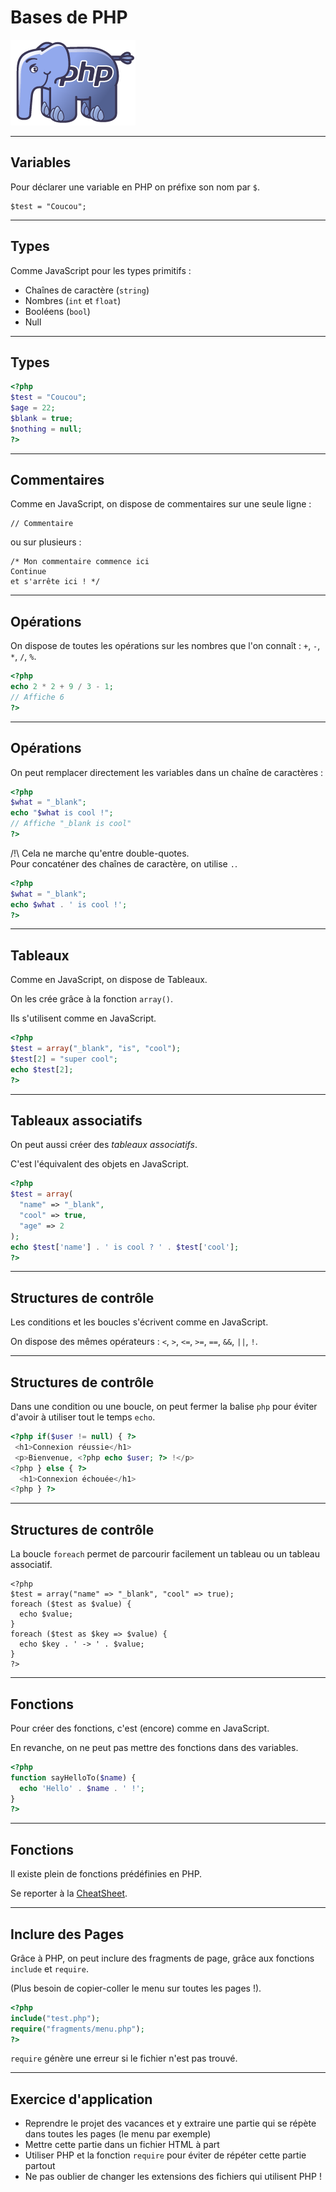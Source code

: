 # Bases de PHP

![ElePHPant Logo](img/elephpant.png)



---



## Variables

Pour déclarer une variable en PHP on préfixe son nom par `$`.

```
$test = "Coucou";
```



---



## Types

Comme JavaScript pour les types primitifs :
 - Chaînes de caractère (`string`)
 - Nombres (`int` et `float`)
 - Booléens (`bool`)
 - Null



---



## Types

 ```php
 <?php
$test = "Coucou";
$age = 22;
$blank = true;
$nothing = null;
?>
```



---




## Commentaires

Comme en JavaScript, on dispose de commentaires sur une seule ligne :
```
// Commentaire
```
ou sur plusieurs :

```
/* Mon commentaire commence ici
Continue
et s'arrête ici ! */
```



---



## Opérations

On dispose de toutes les opérations sur les nombres que l'on connaît : `+`, `-`, `*`, `/`, `%`.

```php
<?php
echo 2 * 2 + 9 / 3 - 1;
// Affiche 6
?>
```



---



## Opérations

On peut remplacer directement les variables dans un chaîne de caractères :

```php
<?php
$what = "_blank";
echo "$what is cool !";
// Affiche "_blank is cool"
?>
```

/!\\ Cela ne marche qu'entre double-quotes.  
Pour concaténer des chaînes de caractère, on utilise `.`.

```php
<?php
$what = "_blank";
echo $what . ' is cool !';
?>
```



---



## Tableaux

Comme en JavaScript, on dispose de Tableaux.

On les crée grâce à la fonction `array()`.

Ils s'utilisent comme en JavaScript.

 ```php
<?php
$test = array("_blank", "is", "cool");
$test[2] = "super cool";
echo $test[2];
?>
```



---



## Tableaux associatifs

On peut aussi créer des _tableaux associatifs_.

C'est l'équivalent des objets en JavaScript.

```php
<?php
$test = array(
  "name" => "_blank",
  "cool" => true,
  "age" => 2
);
echo $test['name'] . ' is cool ? ' . $test['cool'];
?>
```



---



## Structures de contrôle

Les conditions et les boucles s'écrivent comme en JavaScript.

On dispose des mêmes opérateurs : `<`, `>`, `<=`, `>=`, `==`, `&&`, `||`, `!`.



---



## Structures de contrôle

Dans une condition ou une boucle, on peut fermer la balise `php` pour éviter d'avoir à utiliser tout le temps `echo`.

```php
<?php if($user != null) { ?>
 <h1>Connexion réussie</h1>
 <p>Bienvenue, <?php echo $user; ?> !</p>
<?php } else { ?>
  <h1>Connexion échouée</h1>
<?php } ?>
```



---



## Structures de contrôle

La boucle `foreach` permet de parcourir facilement un tableau ou un tableau associatif.

```
<?php
$test = array("name" => "_blank", "cool" => true);
foreach ($test as $value) {
  echo $value;
}
foreach ($test as $key => $value) {
  echo $key . ' -> ' . $value;
}
?>
```



---



## Fonctions

Pour créer des fonctions, c'est (encore) comme en JavaScript.

En revanche, on ne peut pas mettre des fonctions dans des variables.

```php
<?php
function sayHelloTo($name) {
  echo 'Hello' . $name . ' !';
}
?>
```



---



## Fonctions

Il existe plein de fonctions prédéfinies en PHP.

Se reporter à la [CheatSheet](https://github.com/blank-project/_blank/blob/master/cheatsheets/php.md).



---



## Inclure des Pages

Grâce à PHP, on peut inclure des fragments de page, grâce aux fonctions `include` et `require`.

(Plus besoin de copier-coller le menu sur toutes les pages !).

```php
<?php
include("test.php");
require("fragments/menu.php");
?>
```
`require` génère une erreur si le fichier n'est pas trouvé.


---


## Exercice d'application

- Reprendre le projet des vacances et y extraire une partie qui se répète dans toutes les pages (le menu par exemple)
- Mettre cette partie dans un fichier HTML à part
- Utiliser PHP et la fonction `require` pour éviter de répéter cette partie partout
- Ne pas oublier de changer les extensions des fichiers qui utilisent PHP !
